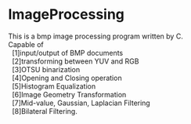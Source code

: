 # ImageProcessing
This is a bmp image processing program written by C.  
Capable of   
&nbsp;&nbsp;[1]input/output of BMP documents  
&nbsp;&nbsp;[2]transforming between YUV and RGB  
&nbsp;&nbsp;[3]OTSU binarization  
&nbsp;&nbsp;[4]Opening and Closing operation  
&nbsp;&nbsp;[5]Histogram Equalization  
&nbsp;&nbsp;[6]Image Geometry Transformation  
&nbsp;&nbsp;[7]Mid-value, Gaussian, Laplacian Filtering  
&nbsp;&nbsp;[8]Bilateral Filtering.  
